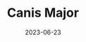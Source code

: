 ---
title: "Canis Major"
cc-type: constellation
date: 2023-06-23
borders:
  - Columba
  - Lepus
  - Monoceros
  - Puppis
hashtag: canis-major
related:
  - Canis Minor
subdivision-of:
  - southern celestial hemisphere
tags:
  - Dog
  - Constellation
---